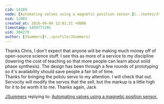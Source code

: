 ```yaml
---
cid: 14109
node: [Automating valves using a magnetic position sensor.](../notes/JSummers/04-01-2016/automating-valves-using-a-magnetic-position-sensor)
nid: 12903
created_at: 2016-04-04 12:01:31 +0000
timestamp: 1459771291
uid: 304279
author: [JSummers](../profile/JSummers)
---
```


Thanks Chris,
I don't expect that anyone will be making much money off of open-source science stuff.  I see this as more of a service to my discipline (lowering the cost of teaching so that more people can learn about solid phase synthesis).
The design has been through a few rounds of prototyping so it's availability should save people a fair bit of time.  
Thanks for bringing the pololu servo to my attention.  I will check that out.  Servocity will modify the servos that the sell, but the markup is a little high for it to be worth it to me.
Thanks again,
Jack

[JSummers](../profile/JSummers) replying to: [Automating valves using a magnetic position sensor.](../notes/JSummers/04-01-2016/automating-valves-using-a-magnetic-position-sensor)

